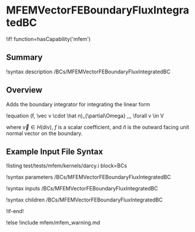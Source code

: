 # MFEMVectorFEBoundaryFluxIntegratedBC

!if! function=hasCapability('mfem')

## Summary

!syntax description /BCs/MFEMVectorFEBoundaryFluxIntegratedBC

## Overview

Adds the boundary integrator for integrating the linear form

!equation
(f, \vec v \cdot \hat n)_{\partial\Omega} \,\,\, \forall v \in V

where $\vec v \in H(\mathrm{div})$, $f$ is a scalar coefficient, and $\hat n$ is the
outward facing unit normal vector on the boundary.

## Example Input File Syntax

!listing test/tests/mfem/kernels/darcy.i block=BCs

!syntax parameters /BCs/MFEMVectorFEBoundaryFluxIntegratedBC

!syntax inputs /BCs/MFEMVectorFEBoundaryFluxIntegratedBC

!syntax children /BCs/MFEMVectorFEBoundaryFluxIntegratedBC

!if-end!

!else
!include mfem/mfem_warning.md

